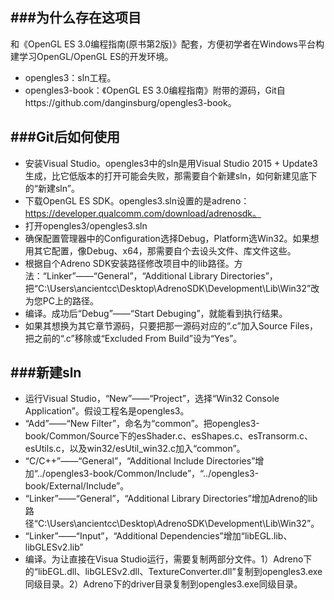 ###为什么存在这项目
---
和《OpenGL ES 3.0编程指南(原书第2版)》配套，方便初学者在Windows平台构建学习OpenGL/OpenGL ES的开发环境。

* opengles3：sln工程。
* opengles3-book：《OpenGL ES 3.0编程指南》附带的源码，Git自https://github.com/danginsburg/opengles3-book。

###Git后如何使用
---
* 安装Visual Studio。opengles3中的sln是用Visual Studio 2015 + Update3生成，比它低版本的打开可能会失败，那需要自个新建sln，如何新建见底下的“新建sln”。
* 下载OpenGL ES SDK。opengles3.sln设置的是adreno：https://developer.qualcomm.com/download/adrenosdk。
* 打开opengles3/opengles3.sln
* 确保配置管理器中的Configuration选择Debug，Platform选Win32。如果想用其它配置，像Debug、x64，那需要自个去设头文件、库文件这些。
* 根据自个Adreno SDK安装路径修改项目中的lib路径。方法：“Linker”——“General”，“Additional Library Directories”，把“C:\Users\ancientcc\Desktop\AdrenoSDK\Development\Lib\Win32”改为您PC上的路径。
* 编译。成功后“Debug”——“Start Debuging”，就能看到执行结果。
* 如果其想换为其它章节源码，只要把那一源码对应的“.c”加入Source Files，把之前的“.c”移除或“Excluded From Build”设为“Yes”。

###新建sln
---
* 运行Visual Studio，“New”——“Project”，选择“Win32 Console Application”。假设工程名是opengles3。
* “Add”——“New Filter”，命名为“common”。把opengles3-book/Common/Source下的esShader.c、esShapes.c、esTransorm.c、esUtils.c，以及win32/esUtil_win32.c加入“common”。
* “C/C++”——“General”，“Additional Include Directories”增加“../opengles3-book/Common/Include”，“../opengles3-book/External/Include”。
* “Linker”——“General”，“Additional Library Directories”增加Adreno的lib路径“C:\Users\ancientcc\Desktop\AdrenoSDK\Development\Lib\Win32”。
* “Linker”——“Input”，“Additional Dependencies”增加“libEGL.lib、libGLESv2.lib”
* 编译。为让直接在Visua Studio运行，需要复制两部分文件。1）Adreno下的“libEGL.dll、libGLESv2.dll、TextureConverter.dll”复制到opengles3.exe同级目录。2）Adreno下的driver目录复制到opengles3.exe同级目录。